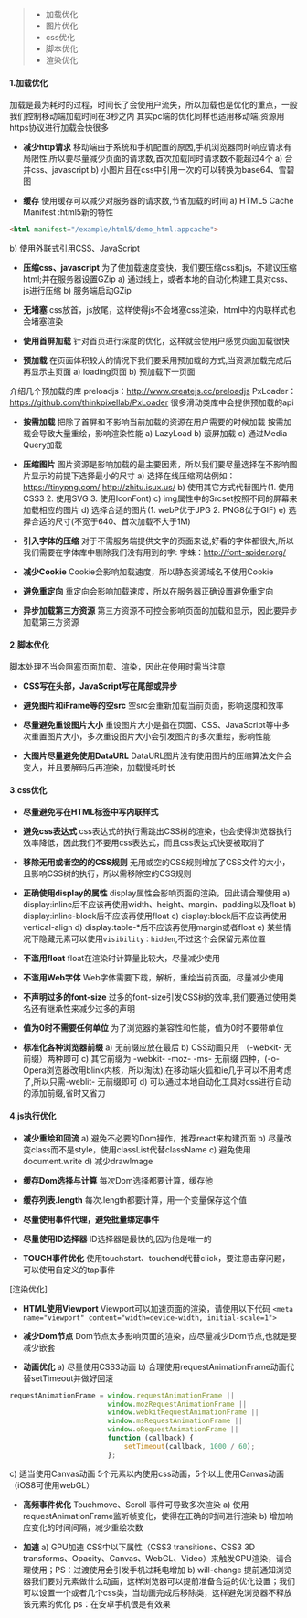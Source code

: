 
> * 加载优化 
> * 图片优化 
> * css优化
> * 脚本优化 
> * 渲染优化


#### 1.加载优化

加载是最为耗时的过程，时间长了会使用户流失，所以加载也是优化的重点，一般我们控制移动端加载时间在3秒之内
其实pc端的优化同样也适用移动端,资源用https协议进行加载会快很多
* **减少http请求**
移动端由于系统和手机配置的原因,手机浏览器同时响应请求有局限性,所以要尽量减少页面的请求数,首次加载同时请求数不能超过4个
a) 合并css、javascript
b) 小图片且在css中引用一次的可以转换为base64、雪碧图

* **缓存**
使用缓存可以减少对服务器的请求数,节省加载的时间
a) HTML5 Cache Manifest :html5新的特性
``` html
<html manifest="/example/html5/demo_html.appcache">
```
b) 使用外联式引用CSS、JavaScript

* **压缩css、javascript**
为了使加载速度变快，我们要压缩css和js，不建议压缩html;并在服务器设置GZip
a) 通过线上，或者本地的自动化构建工具对css、js进行压缩
b) 服务端启动GZip

* **无堵塞**
css放首，js放尾，这样使得js不会堵塞css渲染，html中的内联样式也会堵塞渲染

* **使用首屏加载**
针对首页进行深度的优化，这样就会使用户感觉页面加载很快

* **预加载**
在页面体积较大的情况下我们要采用预加载的方式,当资源加载完成后再显示主页面
a) loading页面
b) 预加载下一页面

介绍几个预加载的库
preloadjs：http://www.createjs.cc/preloadjs
PxLoader：https://github.com/thinkpixellab/PxLoader
很多滑动类库中会提供预加载的api

* **按需加载**
把除了首屏和不影响当前加载的资源在用户需要的时候加载
按需加载会导致大量重绘，影响渲染性能
a) LazyLoad
b) 滚屏加载
c) 通过Media Query加载

* **压缩图片**
图片资源是影响加载的最主要因素，所以我们要尽量选择在不影响图片显示的前提下选择最小的尺寸
a) 选择在线压缩网站例如：
https://tinypng.com/
http://zhitu.isux.us/
b) 使用其它方式代替图片(1. 使用CSS3 2. 使用SVG 3. 使用IconFont)
c) img属性中的Srcset按照不同的屏幕来加载相应的图片
d) 选择合适的图片(1. webP优于JPG 2. PNG8优于GIF)
e) 选择合适的尺寸(不宽于640、首次加载不大于1M)

* **引入字体的压缩**
对于不需服务端提供文字的页面来说,好看的字体都很大,所以我们需要在字体库中剔除我们没有用到的字:
字蛛：http://font-spider.org/

* **减少Cookie**
Cookie会影响加载速度，所以静态资源域名不使用Cookie

* **避免重定向**
重定向会影响加载速度，所以在服务器正确设置避免重定向

* **异步加载第三方资源**
第三方资源不可控会影响页面的加载和显示，因此要异步加载第三方资源

#### 2.脚本优化
脚本处理不当会阻塞页面加载、渲染，因此在使用时需当注意

* **CSS写在头部，JavaScript写在尾部或异步**

* **避免图片和iFrame等的空src**
空src会重新加载当前页面，影响速度和效率

* **尽量避免重设图片大小**
重设图片大小是指在页面、CSS、JavaScript等中多次重置图片大小，多次重设图片大小会引发图片的多次重绘，影响性能

* **大图片尽量避免使用DataURL**
DataURL图片没有使用图片的压缩算法文件会变大，并且要解码后再渲染，加载慢耗时长

#### 3.css优化

* **尽量避免写在HTML标签中写内联样式**

* **避免css表达式**
css表达式的执行需跳出CSS树的渲染，也会使得浏览器执行效率降低，因此我们不要用css表达式，而且css表达式快要被取消了

* **移除无用或者空的的CSS规则**
无用或空的CSS规则增加了CSS文件的大小，且影响CSS树的执行，所以需移除空的CSS规则

* **正确使用display的属性**
display属性会影响页面的渲染，因此请合理使用
a) display:inline后不应该再使用width、height、margin、padding以及float
b) display:inline-block后不应该再使用float
c) display:block后不应该再使用vertical-align
d) display:table-*后不应该再使用margin或者float
e) 某些情况下隐藏元素可以使用``visibility：hidden``,不过这个会保留元素位置

* **不滥用float**
float在渲染时计算量比较大，尽量减少使用

* **不滥用Web字体**
Web字体需要下载，解析，重绘当前页面，尽量减少使用

* **不声明过多的font-size**
过多的font-size引发CSS树的效率,我们要通过使用类名还有继承性来减少过多的声明

* **值为0时不需要任何单位**
为了浏览器的兼容性和性能，值为0时不要带单位

* **标准化各种浏览器前缀**
a) 无前缀应放在最后
b) CSS动画只用 （-webkit- 无前缀）两种即可
c) 其它前缀为 -webkit- -moz- -ms- 无前缀 四种，(-o-Opera浏览器改用blink内核，所以淘汰),在移动端火狐和ie几乎可以不用考虑了,所以只需-weblit- 无前缀即可
d) 可以通过本地自动化工具对css进行自动的添加前缀,省时又省力

#### 4.js执行优化

* **减少重绘和回流**
a) 避免不必要的Dom操作，推荐react来构建页面
b) 尽量改变class而不是style，使用classList代替className
c) 避免使用document.write
d) 减少drawImage

* **缓存Dom选择与计算**
每次Dom选择都要计算，缓存他

* **缓存列表.length**
每次.length都要计算，用一个变量保存这个值

* **尽量使用事件代理，避免批量绑定事件**

* **尽量使用ID选择器**
ID选择器是最快的,因为他是唯一的

* **TOUCH事件优化**
使用touchstart、touchend代替click，要注意击穿问题，可以使用自定义的tap事件

[渲染优化]

* **HTML使用Viewport**
Viewport可以加速页面的渲染，请使用以下代码
``<meta name="viewport" content="width=device-width, initial-scale=1">``

* **减少Dom节点**
Dom节点太多影响页面的渲染，应尽量减少Dom节点,也就是要减少嵌套

* **动画优化**
a) 尽量使用CSS3动画
b) 合理使用requestAnimationFrame动画代替setTimeout并做好回滚
``` javascript
requestAnimationFrame = window.requestAnimationFrame || 
						window.mozRequestAnimationFrame || 
						window.webkitRequestAnimationFrame || 
						window.msRequestAnimationFrame || 
						window.oRequestAnimationFrame ||
			            function (callback) {
			                setTimeout(callback, 1000 / 60);
			            };
```
c) 适当使用Canvas动画 5个元素以内使用css动画，5个以上使用Canvas动画（iOS8可使用webGL）

* **高频事件优化**
Touchmove、Scroll 事件可导致多次渲染
a) 使用requestAnimationFrame监听帧变化，使得在正确的时间进行渲染
b) 增加响应变化的时间间隔，减少重绘次数

* **加速**
a) GPU加速 CSS中以下属性（CSS3 transitions、CSS3 3D transforms、Opacity、Canvas、WebGL、Video）来触发GPU渲染，请合理使用；PS：过渡使用会引发手机过耗电增加
b) will-change 提前通知浏览器我们要对元素做什么动画，这样浏览器可以提前准备合适的优化设置；我们可以设置一个或者几个css类，当动画完成后移除类，这样避免浏览器不释放该元素的优化
ps：在安卓手机很是有效果

